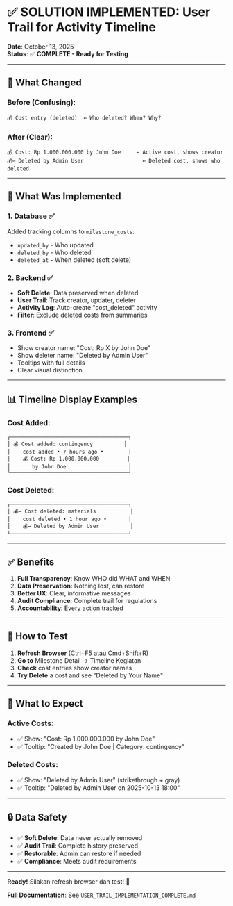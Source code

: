 # ✅ SOLUTION IMPLEMENTED: User Trail for Activity Timeline

**Date**: October 13, 2025  
**Status**: ✅ **COMPLETE - Ready for Testing**

---

## 🎯 What Changed

### Before (Confusing):
```
💰 Cost entry (deleted)  ← Who deleted? When? Why?
```

### After (Clear):
```
💰 Cost: Rp 1.000.000.000 by John Doe     ← Active cost, shows creator
💰̶ Deleted by Admin User                   ← Deleted cost, shows who deleted
```

---

## 🚀 What Was Implemented

### 1. Database ✅
Added tracking columns to `milestone_costs`:
- `updated_by` - Who updated
- `deleted_by` - Who deleted
- `deleted_at` - When deleted (soft delete)

### 2. Backend ✅
- **Soft Delete**: Data preserved when deleted
- **User Trail**: Track creator, updater, deleter
- **Activity Log**: Auto-create "cost_deleted" activity
- **Filter**: Exclude deleted costs from summaries

### 3. Frontend ✅
- Show creator name: "Cost: Rp X by John Doe"
- Show deleter name: "Deleted by Admin User"
- Tooltips with full details
- Clear visual distinction

---

## 📊 Timeline Display Examples

### Cost Added:
```
┌──────────────────────────────────────┐
│ 💰 Cost added: contingency          │
│    cost added • 7 hours ago •        │
│    💰 Cost: Rp 1.000.000.000         │
│       by John Doe                    │
└──────────────────────────────────────┘
```

### Cost Deleted:
```
┌──────────────────────────────────────┐
│ 💰̶ Cost deleted: materials           │
│    cost deleted • 1 hour ago •       │
│    💰̶ Deleted by Admin User          │
└──────────────────────────────────────┘
```

---

## ✅ Benefits

1. **Full Transparency**: Know WHO did WHAT and WHEN
2. **Data Preservation**: Nothing lost, can restore
3. **Better UX**: Clear, informative messages
4. **Audit Compliance**: Complete trail for regulations
5. **Accountability**: Every action tracked

---

## 🧪 How to Test

1. **Refresh Browser** (Ctrl+F5 atau Cmd+Shift+R)
2. **Go to** Milestone Detail → Timeline Kegiatan
3. **Check** cost entries show creator names
4. **Try Delete** a cost and see "Deleted by Your Name"

---

## 📁 What to Expect

### Active Costs:
- ✅ Show: "Cost: Rp 1.000.000.000 by John Doe"
- ✅ Tooltip: "Created by John Doe | Category: contingency"

### Deleted Costs:
- ✅ Show: "Deleted by Admin User" (strikethrough + gray)
- ✅ Tooltip: "Deleted by Admin User on 2025-10-13 18:00"

---

## 🔒 Data Safety

- ✅ **Soft Delete**: Data never actually removed
- ✅ **Audit Trail**: Complete history preserved
- ✅ **Restorable**: Admin can restore if needed
- ✅ **Compliance**: Meets audit requirements

---

**Ready!** Silakan refresh browser dan test! 🚀

**Full Documentation**: See `USER_TRAIL_IMPLEMENTATION_COMPLETE.md`
